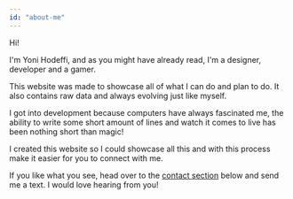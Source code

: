 ```yaml
---
id: "about-me"
---
```


Hi!

I'm Yoni Hodeffi, and as you might have already read, I'm a designer, developer and a gamer. 

This website was made to showcase all of what I can do and plan to do. It also contains raw data and always evolving just like myself.

I got into development because computers have always fascinated me, the ability to write some short amount of lines and watch it comes to live has been nothing short than magic!

I created this website so I could showcase all this and with this process make it easier for you to connect with me.
 
 If you like what you see, head over to the [contact section](#contact) below and send me a text. I would love hearing from you!